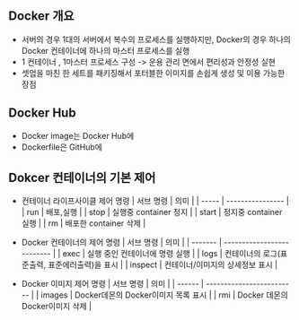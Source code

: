 
## Docker 개요

- 서버의 경우 1대의 서버에서 복수의 프로세스를 실행하지만, Docker의 경우 하나의 Docker 컨테이너에 하나의 마스터 프로세스를 실행
- 1 컨테이너 , 1마스터 프로세스 구성 -> 운용 관리 면에서 편리성과 안정성 실현
- 셋업을 마친 한 세트를 패키징해서 포터블한 이미지를 손쉽게 생성 및 이용 가능한 장점

## Docker Hub

- Docker image는 Docker Hub에
- Dockerfile은 GitHub에


## Dokcer 컨테이너의 기본 제어

- 컨테이너 라이프사이클 제어 명령
    | 서브 명령 | 의미               |
    | ----- | ---------------- |
    | run   | 배포,실행            |
    | stop  | 실행중 container 정지 |
    | start | 정지중 container 실행 |
    | rm    | 배포한 container 삭제 |

- Docker 컨테이너의 제어 명령
    | 서브 명령   | 의미                         |
    | ------- | -------------------------- |
    | exec    | 실행 중인 컨테이너에 명령 실행          |
    | logs    | 컨테이너의 로그(표준출력, 표준에러출력)을 표시 |
    | inspect | 컨테이너/이미지의 상세정보 표시          |


- Docker 이미지 제어 명령
    | 서브 명령  | 의미                        |
    | ------ | ------------------------- |
    | images | Docker데몬의 Docker이미지 목록 표시 |
    | rmi    | Docker 데몬의 Docker이미지 삭제   |
